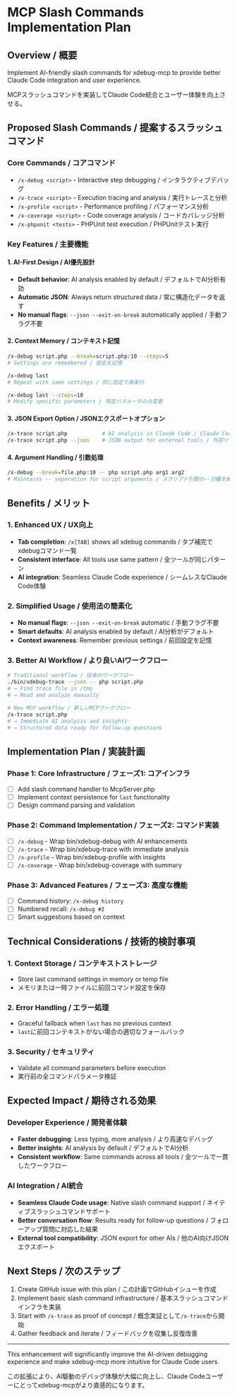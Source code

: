 # MCP Slash Commands Implementation Plan

## Overview / 概要

Implement AI-friendly slash commands for xdebug-mcp to provide better Claude Code integration and user experience.

MCPスラッシュコマンドを実装してClaude Code統合とユーザー体験を向上させる。

## Proposed Slash Commands / 提案するスラッシュコマンド

### Core Commands / コアコマンド
- `/x-debug <script>` - Interactive step debugging / インタラクティブデバッグ
- `/x-trace <script>` - Execution tracing and analysis / 実行トレースと分析  
- `/x-profile <script>` - Performance profiling / パフォーマンス分析
- `/x-coverage <script>` - Code coverage analysis / コードカバレッジ分析
- `/x-phpunit <tests>` - PHPUnit test execution / PHPUnitテスト実行

### Key Features / 主要機能

#### 1. AI-First Design / AI優先設計
- **Default behavior**: AI analysis enabled by default / デフォルトでAI分析有効
- **Automatic JSON**: Always return structured data / 常に構造化データを返す  
- **No manual flags**: `--json --exit-on-break` automatically applied / 手動フラグ不要

#### 2. Context Memory / コンテキスト記憶
```bash
/x-debug script.php --break=script.php:10 --steps=5
# Settings are remembered / 設定を記憶

/x-debug last
# Repeat with same settings / 同じ設定で再実行

/x-debug last --steps=10  
# Modify specific parameters / 特定パラメータのみ変更
```

#### 3. JSON Export Option / JSONエクスポートオプション
```bash
/x-trace script.php           # AI analysis in Claude Code / Claude Code内でAI分析
/x-trace script.php --json    # JSON output for external tools / 外部ツール用JSON出力
```

#### 4. Argument Handling / 引数処理
```bash
/x-debug --break=file.php:10 -- php script.php arg1 arg2
# Maintains -- separation for script arguments / スクリプト引数の--分離を維持
```

## Benefits / メリット

### 1. Enhanced UX / UX向上
- **Tab completion**: `/x[TAB]` shows all xdebug commands / タブ補完でxdebugコマンド一覧
- **Consistent interface**: All tools use same pattern / 全ツールが同じパターン
- **AI integration**: Seamless Claude Code experience / シームレスなClaude Code体験

### 2. Simplified Usage / 使用法の簡素化
- **No manual flags**: `--json --exit-on-break` automatic / 手動フラグ不要
- **Smart defaults**: AI analysis enabled by default / AI分析がデフォルト
- **Context awareness**: Remember previous settings / 前回設定を記憶

### 3. Better AI Workflow / より良いAIワークフロー
```bash
# Traditional workflow / 従来のワークフロー
./bin/xdebug-trace --json -- php script.php
# → Find trace file in /tmp
# → Read and analyze manually

# New MCP workflow / 新しいMCPワークフロー  
/x-trace script.php
# → Immediate AI analysis and insights
# → Structured data ready for follow-up questions
```

## Implementation Plan / 実装計画

### Phase 1: Core Infrastructure / フェーズ1: コアインフラ
- [ ] Add slash command handler to McpServer.php
- [ ] Implement context persistence for `last` functionality
- [ ] Design command parsing and validation

### Phase 2: Command Implementation / フェーズ2: コマンド実装
- [ ] `/x-debug` - Wrap bin/xdebug-debug with AI enhancements
- [ ] `/x-trace` - Wrap bin/xdebug-trace with immediate analysis  
- [ ] `/x-profile` - Wrap bin/xdebug-profile with insights
- [ ] `/x-coverage` - Wrap bin/xdebug-coverage with summary

### Phase 3: Advanced Features / フェーズ3: 高度な機能
- [ ] Command history: `/x-debug history`
- [ ] Numbered recall: `/x-debug #2`
- [ ] Smart suggestions based on context

## Technical Considerations / 技術的検討事項

### 1. Context Storage / コンテキストストレージ
- Store last command settings in memory or temp file
- メモリまたは一時ファイルに前回コマンド設定を保存

### 2. Error Handling / エラー処理  
- Graceful fallback when `last` has no previous context
- `last`に前回コンテキストがない場合の適切なフォールバック

### 3. Security / セキュリティ
- Validate all command parameters before execution
- 実行前の全コマンドパラメータ検証

## Expected Impact / 期待される効果

### Developer Experience / 開発者体験
- **Faster debugging**: Less typing, more analysis / より高速なデバッグ
- **Better insights**: AI analysis by default / デフォルトでAI分析
- **Consistent workflow**: Same commands across all tools / 全ツールで一貫したワークフロー

### AI Integration / AI統合
- **Seamless Claude Code usage**: Native slash command support / ネイティブスラッシュコマンドサポート
- **Better conversation flow**: Results ready for follow-up questions / フォローアップ質問に対応した結果
- **External tool compatibility**: JSON export for other AIs / 他のAI向けJSONエクスポート

## Next Steps / 次のステップ

1. Create GitHub issue with this plan / この計画でGitHubイシューを作成
2. Implement basic slash command infrastructure / 基本スラッシュコマンドインフラを実装
3. Start with `/x-trace` as proof of concept / 概念実証として`/x-trace`から開始
4. Gather feedback and iterate / フィードバックを収集し反復改善

---

This enhancement will significantly improve the AI-driven debugging experience and make xdebug-mcp more intuitive for Claude Code users.

この拡張により、AI駆動のデバッグ体験が大幅に向上し、Claude Codeユーザーにとってxdebug-mcpがより直感的になります。